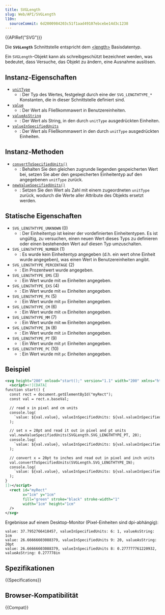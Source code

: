 ```yaml
---
title: SVGLength
slug: Web/API/SVGLength
l10n:
  sourceCommit: 6d2000984203c51f1aad49107ebcebe14d3c1238
---
```


{{APIRef("SVG")}}

Die **`SVGLength`** Schnittstelle entspricht dem [\<length>](/de/docs/Web/SVG/Guides/Content_type#length) Basisdatentyp.

Ein `SVGLength`-Objekt kann als schreibgeschützt bezeichnet werden, was bedeutet, dass Versuche, das Objekt zu ändern, eine Ausnahme auslösen.

## Instanz-Eigenschaften

- [`unitType`](/de/docs/Web/API/SVGLength/unitType)
  - : Der Typ des Wertes, festgelegt durch eine der `SVG_LENGTHTYPE_*` Konstanten, die in dieser Schnittstelle definiert sind.
- [`value`](/de/docs/Web/API/SVGLength/value)
  - : Der Wert als Fließkommawert in Benutzereinheiten.
- [`valueAsString`](/de/docs/Web/API/SVGLength/valueAsString)
  - : Der Wert als String, in den durch `unitType` ausgedrückten Einheiten.
- [`valueInSpecifiedUnits`](/de/docs/Web/API/SVGLength/valueInSpecifiedUnits)
  - : Der Wert als Fließkommawert in den durch `unitType` ausgedrückten Einheiten.

## Instanz-Methoden

- [`convertToSpecifiedUnits()`](/de/docs/Web/API/SVGLength/convertToSpecifiedUnits)
  - : Behalten Sie den gleichen zugrunde liegenden gespeicherten Wert bei, setzen Sie aber den gespeicherten Einheitentyp auf den angegebenen `unitType` zurück.
- [`newValueSpecifiedUnits()`](/de/docs/Web/API/SVGLength/newValueSpecifiedUnits)
  - : Setzen Sie den Wert als Zahl mit einem zugeordneten `unitType` zurück, wodurch die Werte aller Attribute des Objekts ersetzt werden.

## Statische Eigenschaften

- `SVG_LENGTHTYPE_UNKNOWN` (0)
  - : Der Einheitentyp ist keiner der vordefinierten Einheitentypen. Es ist ungültig, zu versuchen, einen neuen Wert dieses Typs zu definieren oder einen bestehenden Wert auf diesen Typ umzuschalten.
- `SVG_LENGTHTYPE_NUMBER` (1)
  - : Es wurde kein Einheitentyp angegeben (d.h. ein wert ohne Einheit wurde angegeben), was einen Wert in Benutzereinheiten angibt.
- `SVG_LENGTHTYPE_PERCENTAGE` (2)
  - : Ein Prozentwert wurde angegeben.
- `SVG_LENGTHTYPE_EMS` (3)
  - : Ein Wert wurde mit `em` Einheiten angegeben.
- `SVG_LENGTHTYPE_EXS` (4)
  - : Ein Wert wurde mit `ex` Einheiten angegeben.
- `SVG_LENGTHTYPE_PX` (5)
  - : Ein Wert wurde mit `px` Einheiten angegeben.
- `SVG_LENGTHTYPE_CM` (6)
  - : Ein Wert wurde mit `cm` Einheiten angegeben.
- `SVG_LENGTHTYPE_MM` (7)
  - : Ein Wert wurde mit `mm` Einheiten angegeben.
- `SVG_LENGTHTYPE_IN` (8)
  - : Ein Wert wurde mit `in` Einheiten angegeben.
- `SVG_LENGTHTYPE_PT` (9)
  - : Ein Wert wurde mit `pt` Einheiten angegeben.
- `SVG_LENGTHTYPE_PC` (10)
  - : Ein Wert wurde mit `pc` Einheiten angegeben.

## Beispiel

```xml
<svg height="200" onload="start();" version="1.1" width="200" xmlns="http://www.w3.org/2000/svg">
  <script><![CDATA[
function start() {
  const rect = document.getElementById("myRect");
  const val = rect.x.baseVal;

  // read x in pixel and cm units
  console.log(
    `value: ${val.value}, valueInSpecifiedUnits: ${val.valueInSpecifiedUnits} (${val.unitType}), valueAsString: ${val.valueAsString}`,
  );

  // set x = 20pt and read it out in pixel and pt units
  val.newValueSpecifiedUnits(SVGLength.SVG_LENGTHTYPE_PT, 20);
  console.log(
    `value: ${val.value}, valueInSpecifiedUnits: ${val.valueInSpecifiedUnits} (${val.unitType}), valueAsString: ${val.valueAsString}`,
  );

  // convert x = 20pt to inches and read out in pixel and inch units
  val.convertToSpecifiedUnits(SVGLength.SVG_LENGTHTYPE_IN);
  console.log(
    `value: ${val.value}, valueInSpecifiedUnits: ${val.valueInSpecifiedUnits} (${val.unitType}), valueAsString: ${val.valueAsString}`,
  );
}
]]></script>
  <rect id="myRect"
        x="1cm" y="1cm"
        fill="green" stroke="black" stroke-width="1"
        width="1cm" height="1cm"
  />
</svg>
```

Ergebnisse auf einem Desktop-Monitor (Pixel-Einheiten sind dpi-abhängig):

```plain
value: 37.7952766418457, valueInSpecifiedUnits: 6: 1, valueAsString: 1cm
value: 26.66666603088379, valueInSpecifiedUnits 9: 20, valueAsString: 20pt
value: 26.66666603088379, valueInSpecifiedUnits 8: 0.277777761220932, valueAsString: 0.277778in
```

## Spezifikationen

{{Specifications}}

## Browser-Kompatibilität

{{Compat}}
